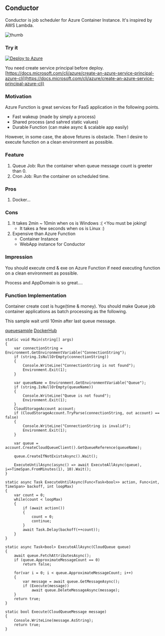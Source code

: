 ## Conductor
Conductor is job scheduler for Azure Container Instance.
It's inspired by AWS Lambda.

![thumb](https://user-images.githubusercontent.com/1011232/36738300-8b704b56-1c20-11e8-8baa-e548125f4e37.jpg)

### Try it
[![Deploy to Azure](https://azuredeploy.net/deploybutton.png)](https://azuredeploy.net/)

You need create service principal before deploy.   
[https://docs.microsoft.com/cli/azure/create-an-azure-service-principal-azure-cli](https://docs.microsoft.com/cli/azure/create-an-azure-service-principal-azure-cli)

### Motivation
Azure Function is great services for FaaS application in the following points.

 - Fast wakeup (made by simply a process)
 - Shared process (and sahred static values)
 - Durable Function (can make async & scalable app easily)

However, in some case, the above fetures is obstacle.
Then I desire to execute function on a clean environment as possible.

### Feature

1. Queue Job: 
    Run the container when queue message count is greeter than 0.
2. Cron Job: 
    Run the container on scheduled time.

### Pros

1. Docker...

### Cons

1. It takes 2min ~ 10min when os is Windows :( <You must be joking!
    - It takes a few seconds when os is Linux :)
2. Expensive than Azure Function
    - Container Instance
    - WebApp instance for Conductor 

### Impression

You should execute cmd & exe on Azure Function if need executing function on a clean environment as possible.

Process and AppDomain is so great....

### Function Implementation

Container create cost is huge(time & money). You should make Queue job container applications as batch processing as the following.

This sample wait until 10min after last queue message. 

[queuesample](https://github.com/iwate/queuesample)
[DockerHub](https://hub.docker.com/r/iwate/queuesample)

```
static void Main(string[] args)
{
    var connectionString = Environment.GetEnvironmentVariable("ConnectionString");
    if (string.IsNullOrEmpty(connectionString))
    {
        Console.WriteLine("ConnectionString is not found");
        Environment.Exit(1);  
    }
    
    var queueName = Environment.GetEnvironmentVariable("Queue");
    if (string.IsNullOrEmpty(queueName))
    {
        Console.WriteLine("Queue is not found");
        Environment.Exit(1);  
    }
    CloudStorageAccount account;
    if (CloudStorageAccount.TryParse(connectionString, out account) == false)
    {
        Console.WriteLine("ConnectionString is invalid");
        Environment.Exit(1);
    }

    var queue = account.CreateCloudQueueClient().GetQueueReference(queueName);

    queue.CreateIfNotExistsAsync().Wait();

    ExecuteUntilAsync(async() => await ExecuteAllAsync(queue), i=>TimeSpan.FromMinutes(1), 10).Wait();
}

static async Task ExecuteUntilAsync(Func<Task<bool>> action, Func<int, TimeSpan> backoff, int loopMax)
{
    var count = 0;
    while(count < loopMax)
    {
        if (await action())
        {
            count = 0;
            continue;
        }
        await Task.Delay(backoff(++count));
    }
}

static async Task<bool> ExecuteAllAsync(CloudQueue queue)
{
    await queue.FetchAttributesAsync();
    if (queue.ApproximateMessageCount == 0)
        return false;

    for(var i = 0; i < queue.ApproximateMessageCount; i++)
    {
        var message = await queue.GetMessageAsync();
        if (Execute(message))
            await queue.DeleteMessageAsync(message);
    }
    return true;
}

static bool Execute(CloudQueueMessage message)
{
    Console.WriteLine(message.AsString);
    return true;
}
```

